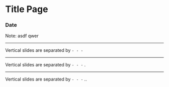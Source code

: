 # Title Page

### Date

Note:
asdf qwer

-----

Vertical slides are separated by `- - -`

---

Vertical slides are separated by `- - -` .

---

Vertical slides are separated by `- - -` ..


